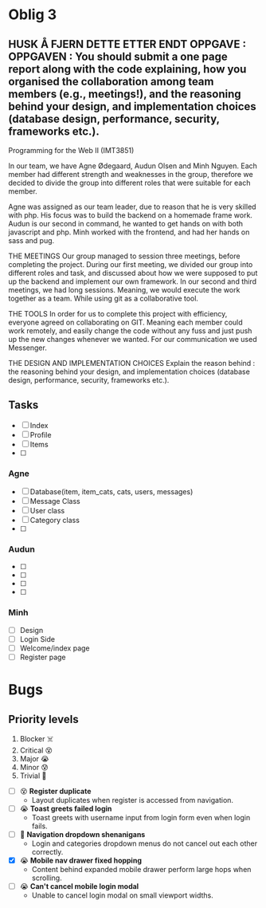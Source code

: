 # Oblig 3

HUSK Å FJERN DETTE ETTER ENDT OPPGAVE :
OPPGAVEN :
You should submit a one page report along with the code explaining, how you organised the collaboration among team members (e.g., meetings!), and the reasoning behind your design, and implementation choices (database design, performance, security, frameworks etc.).
-----------------------------------------------------------------------------------------

Programming for the Web II (IMT3851)

In our team, we have Agne Ødegaard, Audun Olsen and Minh Nguyen. 
Each member had different strength and weaknesses in the group, therefore we decided to divide the group into different roles that were suitable for each member. 

Agne was assigned as our team leader, due to reason that
he is very skilled with php. His focus was to build the backend on a homemade frame work.
Audun is our second in command, he wanted to get hands on with both javascript and php. 
Minh worked with the frontend, and had her hands on sass and pug. 

THE MEETINGS 
Our group managed to session three meetings, before completing the project. 
During our first meeting, we divided our group into different roles and task, and discussed about how we were supposed to put up the backend and implement our own framework. 
In our second and third meetings, we had long sessions. Meaning, we would execute the work together as a team. While using git as a collaborative tool. 

THE TOOLS
In order for us to complete this project with efficiency, everyone agreed on collaborating on GIT. Meaning each member could work remotely, and easily change the code without any fuss and just push up the new changes whenever we wanted. For our communication we used Messenger. 

THE DESIGN AND IMPLEMENTATION CHOICES
Explain the reason behind :
the reasoning behind your design, and implementation choices (database design, performance, security, frameworks etc.).



## Tasks

* [ ] Index
* [ ] Profile
* [ ] Items
* [ ]


### Agne
* [ ] Database(item, item_cats, cats, users, messages)
* [ ] Message Class
* [ ] User class
* [ ] Category class
* [ ]

### Audun
* [ ]
* [ ]
* [ ]
* [ ]

### Minh
* [ ] Design
* [ ] Login Side
* [ ] Welcome/index page
* [ ] Register page

# Bugs

## Priority levels
1. Blocker ☠️
1. Critical 😵
1. Major 😭
1. Minor 😰
1. Trivial 😤

* [ ] 😵 **Register duplicate**
	* Layout duplicates when register is accessed from navigation.
* [ ] 😭 **Toast greets failed login**
	* Toast greets with username input from login form even when login fails.
* [ ] 😤 **Navigation dropdown shenanigans**
	* Login and categories dropdown menus do not cancel out each other correctly.
* [x] 😭 **Mobile nav drawer fixed hopping**
	* Content behind expanded mobile drawer perform large hops when scrolling.
* [ ] 😭 **Can't cancel mobile login modal**
	* Unable to cancel login modal on small viewport widths.
